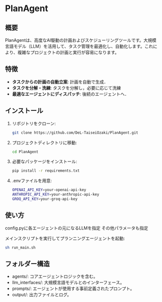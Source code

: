 # PlanAgent

## 概要
PlanAgentは、高度なAI駆動の計画およびスケジューリングツールです。大規模言語モデル（LLM）を活用して、タスク管理を最適化し、自動化します。これにより、複雑なプロジェクトの計画と実行が容易になります。

## 特徴
- **タスクからの計画の自動立案**: 計画を自動で生成．
- **タスクを分解・洗練**: タスクを分解し，必要に応じて洗練
- **最適なエージェントにディスパッチ**: 後続のエージェントへ．

## インストール
1. リポジトリをクローン:
    ```bash
    git clone https://github.com/DeL-TaiseiOzaki/PlanAgent.git
    ```
2. プロジェクトディレクトリに移動:
    ```bash
    cd PlanAgent
    ```
3. 必要なパッケージをインストール:
    ```bash
    pip install -r requirements.txt
    ```
4. .envファイルを用意:
    ```bash
    OPENAI_API_KEY=your-openai-api-key
    ANTHROPIC_API_KEY=your-anthropic-api-key
    GROQ_API_KEY=your-groq-api-key
    ```

## 使い方

config.pyに各エージェントの元になるLLMを指定
その他パラメータも指定

メインスクリプトを実行してプランニングエージェントを起動:
```bash
sh run_main.sh
```

## フォルダー構造

- agents/: コアエージェントロジックを含む。
- llm_interfaces/: 大規模言語モデルとのインターフェース。
- prompts/: エージェントが使用する事前定義されたプロンプト。
- output/: 出力ファイルとログ。